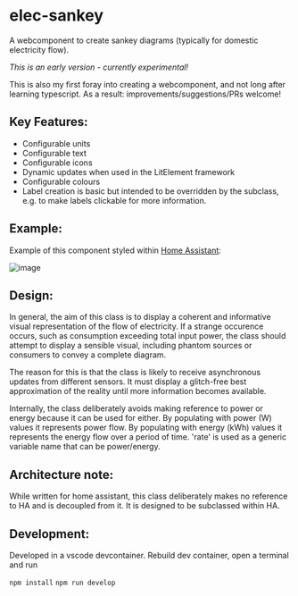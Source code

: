 # elec-sankey

A webcomponent to create sankey diagrams (typically for domestic electricity flow).

_This is an early version - currently experimental!_

This is also my first foray into creating a webcomponent, and not long after learning typescript. As a result: improvements/suggestions/PRs welcome!

## Key Features:

- Configurable units
- Configurable text
- Configurable icons
- Dynamic updates when used in the LitElement framework
- Configurable colours
- Label creation is basic but intended to be overridden by the subclass, e.g. to make labels clickable for more information.

## Example:

Example of this component styled within [Home Assistant](https://www.home-assistant.io/):

![image](https://github.com/davet2001/elec-sankey/assets/17680170/31eea146-c88a-4c10-900d-2aa1295aab5c)

## Design:

In general, the aim of this class is to display a coherent and informative visual representation of the flow of electricity. If a strange occurence occurs, such as consumption exceeding total input power, the class should attempt to display a sensible visual, including phantom sources or consumers to convey a complete diagram.

The reason for this is that the class is likely to receive asynchronous updates from different sensors. It must display a glitch-free best approximation of the reality until more information becomes available.

Internally, the class deliberately avoids making reference to power or energy because it can be used for either. By populating with power (W) values it represents power flow. By populating with energy (kWh) values it represents the energy flow over a period of time. 'rate' is used as a generic variable name that can be power/energy.

## Architecture note:

While written for home assistant, this class deliberately makes no reference to HA and is decoupled from it. It is designed to be subclassed within HA.

## Development:

Developed in a vscode devcontainer.
Rebuild dev container, open a terminal and run

`npm install`
`npm run develop`
